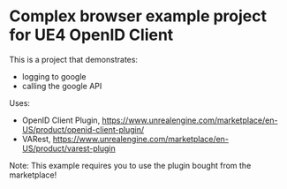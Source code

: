 # Complex browser example project for UE4 OpenID Client

This is a project that demonstrates:
- logging to google
- calling the google API

Uses:
- OpenID Client Plugin, https://www.unrealengine.com/marketplace/en-US/product/openid-client-plugin/
- VARest, https://www.unrealengine.com/marketplace/en-US/product/varest-plugin

Note: This example requires you to use the plugin bought from the marketplace!
